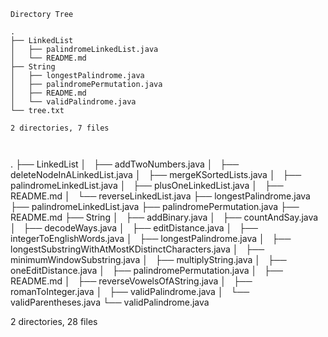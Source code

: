 ```
Directory Tree

.
├── LinkedList
│   ├── palindromeLinkedList.java
│   └── README.md
├── String
│   ├── longestPalindrome.java
│   ├── palindromePermutation.java
│   ├── README.md
│   └── validPalindrome.java
└── tree.txt

2 directories, 7 files



```
.
├── LinkedList
│   ├── addTwoNumbers.java
│   ├── deleteNodeInALinkedList.java
│   ├── mergeKSortedLists.java
│   ├── palindromeLinkedList.java
│   ├── plusOneLinkedList.java
│   ├── README.md
│   └── reverseLinkedList.java
├── longestPalindrome.java
├── palindromeLinkedList.java
├── palindromePermutation.java
├── README.md
├── String
│   ├── addBinary.java
│   ├── countAndSay.java
│   ├── decodeWays.java
│   ├── editDistance.java
│   ├── integerToEnglishWords.java
│   ├── longestPalindrome.java
│   ├── longestSubstringWithAtMostKDistinctCharacters.java
│   ├── minimumWindowSubstring.java
│   ├── multiplyString.java
│   ├── oneEditDistance.java
│   ├── palindromePermutation.java
│   ├── README.md
│   ├── reverseVowelsOfAString.java
│   ├── romanToInteger.java
│   ├── validPalindrome.java
│   └── validParentheses.java
└── validPalindrome.java

2 directories, 28 files
